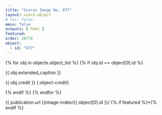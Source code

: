 ```yaml
---
title: "Scores Image No. 077"
layout: score-object
# toc: false
menu: false
outputs: [ html ]
featured: 
order: 10770
object:
  - id: "077"
---
```


{% for obj in objects.object_list %}
{% if obj.id == object[0].id %}

{{ obj.extended_caption }}

{{ obj.credit }} {.object-credit}

{% endif %}
{% endfor %}

<div class="object-credit object-url is-print-only">

{{ publication.url }}image-index/{{ object[0].id }}/ {% if featured %}*{% endif %}

</div>
